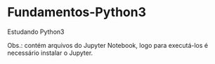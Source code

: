# Fundamentos-Python3
Estudando Python3

Obs.: contém arquivos do Jupyter Notebook, logo para executá-los é necessário instalar o Jupyter.
